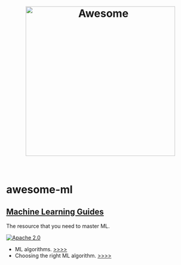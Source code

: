 <h1 align="center">
	<img width="400" src="https://cdn.rawgit.com/sindresorhus/awesome/master/media/logo.svg" alt="Awesome">
	<br>
	<br>
</h1>

# awesome-ml

## <a href="https://github.com/chatRG/awesome-ml/wiki">Machine Learning Guides</a>

The resource that you need to master ML.

[![Apache 2.0](https://img.shields.io/badge/license-Apache%202.0-blue.svg)](https://github.com/chatRG/awesome-ml/blob/master/LICENSE)

- ML algorithms. [>>>>](http://download.microsoft.com/download/A/6/1/A613E11E-8F9C-424A-B99D-65344785C288/microsoft-machine-learning-algorithm-cheat-sheet-v6.pdf)
- Choosing the right ML algorithm. [>>>>](download.microsoft.com/download/A/6/1/A613E11E-8F9C-424A-B99D-65344785C288/microsoft-machine-learning-algorithm-cheat-sheet-v6.pdf)
